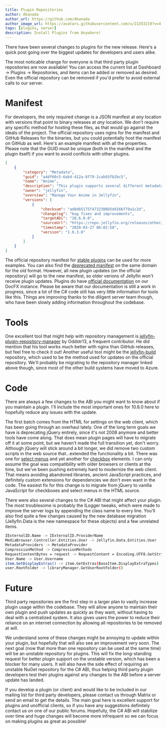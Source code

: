 ```yaml
---
title: Plugin Repositories
author: dkanada
author_url: https://github.com/dkanada
author_image_url: https://avatars.githubusercontent.com/u/21353219?v=4
tags: [plugins, server]
description: Install Plugins from Anywhere!
---
```


There have been several changes to plugins for the new release.
Here's a quick post going over the biggest updates for developers and users alike.
<!--truncate-->
The most noticable change for everyone is that third party plugin repositories are now available!
You can access the current list at Dashboard -> Plugins -> Repositories, and items can be added or removed as desired.
Even the official repository can be removed if you'd prefer to avoid external calls to our server.

# Manifest

For developers, the only required change is a JSON manifest at *any* location with versions that point to binary releases at *any* location.
We don't require any specific method for hosting these files, as that would go against the ideals of the project.
The official repository uses nginx for the manifest and GitHub Releases for the binaries, but you could potentially host the manifest on GitHub as well.
Here's an example manifest with all the properties.
Please note that the GUID must be unique (both in the manifest and the plugin itself) if you want to avoid conflicts with other plugins.

```json
[
    {
        "category": "Metadata",
        "guid": "a4df60c5-6ab4-412a-8f79-2cab93fb2bc5",
        "name": "Anime",
        "description": "This plugin supports several different metadata providers and options for organizing your collection.",
        "owner": "jellyfin",
        "overview": "Manage Your Anime in Jellyfin",
        "versions": [
            {
                "checksum": "ad6db5175f4732308b5dd166f79a1c2d",
                "changelog": "bug fixes and improvements",
                "targetAbi": "10.6.0.0",
                "sourceUrl": "https://repo.jellyfin.org/releases/other/whats-this-plugin.zip.gif",
                "timestamp": "2020-03-27 06:02:58",
                "version": "1.0.3.0"
            }
        ]
    }
]
```

The official repository manifest for <a href="https://repo.jellyfin.org/releases/plugin/manifest-stable.json">stable plugins</a> can be used for more examples.
You can also find the <a href="https://repo.jellyfin.org/releases/plugin/manifest.json">deprecated manifest</a> on the same domain for the old format.
However, all new plugin updates (on the official repository) will go to the new manifest, so older verions of Jellyfin won't receive plugin updates.
Plugins do have <a href="https://jellyfin.org/docs/plugin-api/MediaBrowser.Model.Updates.html">official documentation</a> on our DocFX instance.
Please be aware that our documentation is still a work in progress, since a lot of the C# code still has very little information for tools like this.
Things are improving thanks to the diligent server team though, who have been slowly adding information throughout the codebase.

# Tools

One excellent tool that might help with repository management is <a href="https://github.com/oddstr13/jellyfin-plugin-repository-manager">jellyfin-plugin-repository-manager</a> by Oddstr13, a frequent contributor.
He did mention that his tool works much better with nginx than GitHub releases, but feel free to check it out!
Another useful tool might be the <a href="https://github.com/jellyfin/jellyfin-build">jellyfin-build</a> repository, which used to be the method used for updates on the official repository.
We'll probably be migrating to the repository manager linked above though, since most of the other build systems have moved to Azure.

# Code

There are always a few changes to the ABI you might want to know about if you maintain a plugin.
I'll include the most important ones for 10.6.0 here to hopefully reduce any issues with the update.

The first batch comes from the HTML for settings on the web client, which has been going through an overhaul lately.
One of the long term goals we have is deprecating jQuery entirely, since it's not 2008 anymore and better tools have come along.
That does mean plugin pages will have to migrate off it at some point, but we haven't made the full transition yet, don't worry.
Although jQuery will stick around a bit longer, we did remove two custom scripts in the web source that...extended the functionality a bit.
There was one for <a href="https://github.com/jellyfin/jellyfin-web/blob/release-10.5.z/src/legacy/selectmenu.js">select menus</a> and yet another for <a href="https://github.com/jellyfin/jellyfin-web/blob/release-10.5.z/src/legacy/fnchecked.js">checkbox</a> elements.
I can only assume the goal was compatibility with older browsers or clients at the time, but we've been pushing extremely hard to modernize the web client.
That means avoiding abandoned libraries, ancient JavaScript practices, and definitely custom extensions for dependencies we don't even want in the code.
The easiest fix for this change is to migrate from jQuery to vanilla JavaScript for checkboxes and select menus in the HTML source.

There were also several changes to the C# ABI that might affect your plugin.
The most troublesome is probably the ILogger tweaks, which were made to improve the server logs by appending the class name to every line.
You'll also find quite a few changes caused by the new database migration (Jellyfin.Data is the new namespace for these objects) and a few unrelated items.

```sh
IExternalID.Name -> IExternalID.ProviderName
MediaBrowser.Controller.Entities.User -> Jellyfin.Data.Entities.User
MetadataProviders -> MetadataProvider
CompressionMethod -> CompressionMethods
RequestContentBytes = request -> RequestContent = Encoding.UTF8.GetString(request)
User.Name -> User.Username
item.GetDisplayExtras() -> item.GetExtras(BaseItem.DisplayExtraTypes)
user.RootFolder -> libraryManager.GetUserRootFolder()
```

# Future

Third party repositories are the first step in a larger plan to vastly increase plugin usage within the codebase.
They will allow anyone to maintain their own plugin and push updates as quickly as they want, without having to deal with a centralized system.
It also gives users the power to reduce their reliance on an internet connection by allowing all repositories to be removed at will.

We understand some of these changes might be annoying to update within your plugin, but hopefully that will also see an improvement very soon.
The next goal (now that more than one repository can be used at the same time) will be an unstable repository for plugins.
This will fix the long-standing request for better plugin support on the unstable version, which has been a blocker for many users.
It will also have the side effect of requiring an unstable NuGet repository for the C# ABI, thus helping third party plugin developers test their plugins against any changes to the ABI before a server update has landed.

If you develop a plugin (or client) and would like to be included in our mailing list for third party developers, please contact us through Matrix or send an email to get the details.
The main goal here is excellent support for plugins and unofficial clients, so if you have any suggestions definitely contact us on one of our public forums.
Hopefully, the C# ABI will stabilize over time and huge changes will become more infrequent so we can focus on making plugins as great as possible!
